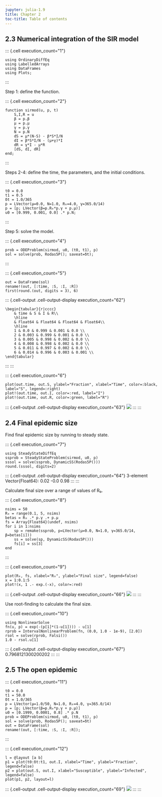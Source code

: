 ```yaml
---
jupyter: julia-1.9
title: Chapter 2
toc-title: Table of contents
---
```


## 2.3 Numerical integration of the SIR model

::: {.cell execution_count="1"}
``` {.julia .cell-code}
using OrdinaryDiffEq
using LabelledArrays
using DataFrames
using Plots;
```
:::

Step 1: define the function.

::: {.cell execution_count="2"}
``` {.julia .cell-code}
function sirmod(u, p, t)
    S,I,R = u
    β = p.β
    μ = p.μ
    γ = p.γ
    N = p.N
    dS = μ*(N-S) - β*S*I/N
    dI = β*S*I/N - (μ+γ)*I
    dR = γ*I - μ*R
    [dS, dI, dR]
end;
```
:::

Steps 2-4: define the time, the parameters, and the initial conditions.

::: {.cell execution_count="3"}
``` {.julia .cell-code}
t0 = 0.0
t1 = 0.5
δt = 1.0/365
p = LVector(μ=0.0, N=1.0, R₀=4.0, γ=365.0/14)
p = [p; LVector(β=p.R₀*p.γ + p.μ)]
u0 = [0.999, 0.001, 0.0] .* p.N;
```
:::

Step 5: solve the model.

::: {.cell execution_count="4"}
``` {.julia .cell-code}
prob = ODEProblem(sirmod, u0, (t0, t1), p)
sol = solve(prob, Rodas5P(); saveat=δt);
```
:::

::: {.cell execution_count="5"}
``` {.julia .cell-code}
out = DataFrame(sol)
rename!(out, [:time, :S, :I, :R])
first(round.(out, digits = 3), 6)
```

::: {.cell-output .cell-output-display execution_count="62"}
```{=tex}
\begin{tabular}{r|cccc}
    & time & S & I & R\\
    \hline
    & Float64 & Float64 & Float64 & Float64\\
    \hline
    1 & 0.0 & 0.999 & 0.001 & 0.0 \\
    2 & 0.003 & 0.999 & 0.001 & 0.0 \\
    3 & 0.005 & 0.998 & 0.002 & 0.0 \\
    4 & 0.008 & 0.998 & 0.002 & 0.0 \\
    5 & 0.011 & 0.997 & 0.002 & 0.0 \\
    6 & 0.014 & 0.996 & 0.003 & 0.001 \\
\end{tabular}
```
:::
:::

::: {.cell execution_count="6"}
``` {.julia .cell-code}
plot(out.time, out.S, ylabel="Fraction", xlabel="Time", color=:black, label="S", legend=:right)
plot!(out.time, out.I, color=:red, label="I")
plot!(out.time, out.R, color=:green, label="R")
```

::: {.cell-output .cell-output-display execution_count="63"}
![](chapter2_files/figure-markdown/cell-7-output-1.svg)
:::
:::

## 2.4 Final epidemic size

Find final epidemic size by running to steady state.

::: {.cell execution_count="7"}
``` {.julia .cell-code}
using SteadyStateDiffEq
ssprob = SteadyStateProblem(sirmod, u0, p)
sssol = solve(ssprob, DynamicSS(Rodas5P()))
round.(sssol, digits=2)
```

::: {.cell-output .cell-output-display execution_count="64"}
    3-element Vector{Float64}:
      0.02
     -0.0
      0.98
:::
:::

Calculate final size over a range of values of R₀.

::: {.cell execution_count="8"}
``` {.julia .cell-code}
nsims = 50
R₀ = range(0.1, 5, nsims)
betas = R₀ .* p.γ .+ p.μ
fs = Array{Float64}(undef, nsims)
for i in 1:nsims
    sp = remake(ssprob, p=LVector(μ=0.0, N=1.0, γ=365.0/14, β=betas[i]))
    ss = solve(sp, DynamicSS(Rodas5P()))
    fs[i] = ss[3]
end
```
:::

::: {.cell execution_count="9"}
``` {.julia .cell-code}
plot(R₀, fs, xlabel="R₀", ylabel="Final size", legend=false)
x = 1:0.1:5
plot!(x, 1 .- exp.(-x), color=:red)    
```

::: {.cell-output .cell-output-display execution_count="66"}
![](chapter2_files/figure-markdown/cell-10-output-1.svg)
:::
:::

Use root-finding to calculate the final size.

::: {.cell execution_count="10"}
``` {.julia .cell-code}
using NonlinearSolve
fn(u, p) = exp(-(p[1]*(1-u[1]))) - u[1]
rprob = IntervalNonlinearProblem(fn, (0.0, 1.0 - 1e-9), [2.0])
rsol = solve(rprob, Falsi())
1.0 - rsol.u[1]
```

::: {.cell-output .cell-output-display execution_count="67"}
    0.7968121300200202
:::
:::

## 2.5 The open epidemic

::: {.cell execution_count="11"}
``` {.julia .cell-code}
t0 = 0.0
t1 = 50.0
δt = 1.0/365
p = LVector(μ=1.0/50, N=1.0, R₀=4.0, γ=365.0/14)
p = [p; LVector(β=p.R₀*p.γ + p.μ)]
u0 = [0.1999, 0.0001, 0.8] .* p.N
prob = ODEProblem(sirmod, u0, (t0, t1), p)
sol = solve(prob, Rodas5P(); saveat=δt)
out = DataFrame(sol)
rename!(out, [:time, :S, :I, :R]);
```
:::

::: {.cell execution_count="12"}
``` {.julia .cell-code}
l = @layout [a b]
p1 = plot(t0:δt:t1, out.I, xlabel="Time", ylabel="Fraction", legend=false)
p2 = plot(out.S, out.I, xlabel="Susceptible", ylabel="Infected", legend=false)
plot(p1, p2, layout=l)
```

::: {.cell-output .cell-output-display execution_count="69"}
![](chapter2_files/figure-markdown/cell-13-output-1.svg)
:::
:::
